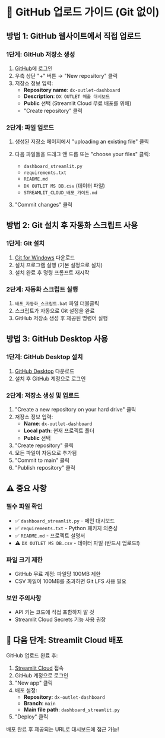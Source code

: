 # 🚀 GitHub 업로드 가이드 (Git 없이)

## 방법 1: GitHub 웹사이트에서 직접 업로드

### 1단계: GitHub 저장소 생성
1. [GitHub](https://github.com)에 로그인
2. 우측 상단 "+" 버튼 → "New repository" 클릭
3. 저장소 정보 입력:
   - **Repository name**: `dx-outlet-dashboard`
   - **Description**: `DX OUTLET 매출 대시보드`
   - **Public** 선택 (Streamlit Cloud 무료 배포를 위해)
   - "Create repository" 클릭

### 2단계: 파일 업로드
1. 생성된 저장소 페이지에서 "uploading an existing file" 클릭
2. 다음 파일들을 드래그 앤 드롭 또는 "choose your files" 클릭:
   - `dashboard_streamlit.py`
   - `requirements.txt`
   - `README.md`
   - `DX OUTLET MS DB.csv` (데이터 파일)
   - `STREAMLIT_CLOUD_배포_가이드.md`

3. "Commit changes" 클릭

## 방법 2: Git 설치 후 자동화 스크립트 사용

### 1단계: Git 설치
1. [Git for Windows](https://git-scm.com/download/win) 다운로드
2. 설치 프로그램 실행 (기본 설정으로 설치)
3. 설치 완료 후 명령 프롬프트 재시작

### 2단계: 자동화 스크립트 실행
1. `배포_자동화_스크립트.bat` 파일 더블클릭
2. 스크립트가 자동으로 Git 설정을 완료
3. GitHub 저장소 생성 후 제공된 명령어 실행

## 방법 3: GitHub Desktop 사용

### 1단계: GitHub Desktop 설치
1. [GitHub Desktop](https://desktop.github.com/) 다운로드
2. 설치 후 GitHub 계정으로 로그인

### 2단계: 저장소 생성 및 업로드
1. "Create a new repository on your hard drive" 클릭
2. 저장소 정보 입력:
   - **Name**: `dx-outlet-dashboard`
   - **Local path**: 현재 프로젝트 폴더
   - **Public** 선택
3. "Create repository" 클릭
4. 모든 파일이 자동으로 추가됨
5. "Commit to main" 클릭
6. "Publish repository" 클릭

## ⚠️ 중요 사항

### 필수 파일 확인
- ✅ `dashboard_streamlit.py` - 메인 대시보드
- ✅ `requirements.txt` - Python 패키지 의존성
- ✅ `README.md` - 프로젝트 설명서
- ⚠️ `DX OUTLET MS DB.csv` - 데이터 파일 (반드시 업로드!)

### 파일 크기 제한
- GitHub 무료 계정: 파일당 100MB 제한
- CSV 파일이 100MB를 초과하면 Git LFS 사용 필요

### 보안 주의사항
- API 키는 코드에 직접 포함하지 말 것
- Streamlit Cloud Secrets 기능 사용 권장

## 🎯 다음 단계: Streamlit Cloud 배포

GitHub 업로드 완료 후:
1. [Streamlit Cloud](https://share.streamlit.io/) 접속
2. GitHub 계정으로 로그인
3. "New app" 클릭
4. 배포 설정:
   - **Repository**: `dx-outlet-dashboard`
   - **Branch**: `main`
   - **Main file path**: `dashboard_streamlit.py`
5. "Deploy" 클릭

배포 완료 후 제공되는 URL로 대시보드에 접근 가능!
